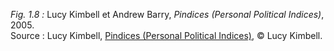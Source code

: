 *Fig. 1.8 :* Lucy Kimbell et Andrew Barry, *Pindices (Personal Political Indices)*, 2005.  
Source : Lucy Kimbell, [Pindices (Personal Political Indices)](http://www.lucykimbell.com/LucyKimbell/Pindices.html), © Lucy Kimbell.